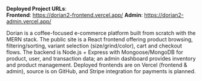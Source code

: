**Deployed Project URLs**:  
**Frontend**: https://dorian2-frontend.vercel.app/ 
**Admin**: https://dorian2-admin.vercel.app/ 

Dorian is a coffee-focused e-commerce platform built from scratch with the MERN stack. The public site is a React frontend offering product browsing, filtering/sorting, variant selection (size/grind/color), cart and checkout flows. The backend is Node.js + Express with Mongoose/MongoDB for product, user, and transaction data; an admin dashboard provides inventory and product management. Deployed frontends are on Vercel (frontend & admin), source is on GitHub, and Stripe integration for payments is planned.
